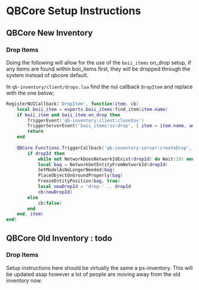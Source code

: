 # QBCore Setup Instructions

## QBCore New Inventory

### Drop Items

Doing the following will allow for the use of the `boii_items` on_drop setup, if any items are found within boii_items first, they will be dropped through the system instead of qbcore default.

In `qb-inventory/client/drops.lua` find the nui callback `DropItem` and replace with the one below;

```lua
RegisterNUICallback('DropItem', function(item, cb)
    local boii_item = exports.boii_items:find_item(item.name)
    if boii_item and boii_item.on_drop then
        TriggerEvent('qb-inventory:client:closeInv')
        TriggerServerEvent('boii_items:sv:drop', { item = item.name, amount = item.amount })
        return
    end
    
    QBCore.Functions.TriggerCallback('qb-inventory:server:createDrop', function(dropId)
        if dropId then
            while not NetworkDoesNetworkIdExist(dropId) do Wait(10) end
            local bag = NetworkGetEntityFromNetworkId(dropId)
            SetModelAsNoLongerNeeded(bag)
            PlaceObjectOnGroundProperly(bag)
            FreezeEntityPosition(bag, true)
            local newDropId = 'drop-' .. dropId
            cb(newDropId)
        else
            cb(false)
        end
    end, item)
end)
```

## QBCore Old Inventory : todo

### Drop Items

Setup instructions here should be virtually the same a ps-inventory.
This will be updated asap however a lot of people are moving away from the old inventory now.